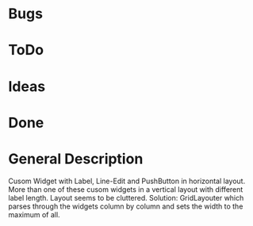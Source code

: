 ﻿# Bugs

# ToDo

# Ideas

# Done

# General Description
Cusom Widget with Label, Line-Edit and PushButton in horizontal layout.
More than one of these cusom widgets in a vertical layout with different label length.
Layout seems to be cluttered.
Solution: GridLayouter which parses through the widgets column by column and sets the width to the maximum of all.